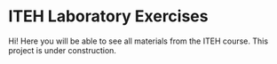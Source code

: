 # ITEH Laboratory Exercises

Hi! Here you will be able to see all materials from the ITEH course. This project is under construction.